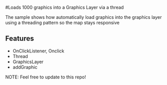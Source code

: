#Loads 1000 graphics into a Graphics Layer via a thread

The sample shows how automatically load graphics into the graphics layer using a threading pattern so the map stays responsive


## Features

* OnClickListener, Onclick 
* Thread
* GraphicsLayer
* addGraphic

NOTE: Feel free to update to this repo!
